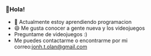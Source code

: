 ### 👋Hola!
- 🌱 Actualmente estoy aprendiendo programacion
- 😄 Me gusta conocer a gente nueva y los videojuegos
- Preguntame de videojuegos :)
- Me puedes contactarme o encontrarme por mi correo:jonh.t.olan@gmail.com

